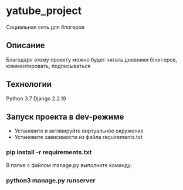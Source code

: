 # yatube_project
Социальная сеть для блогеров
## Описание
Благодаря этому проекту можно будет читать дневники блоггеров, комментировать, подписываться

## Технологии
Python 3.7 Django 2.2.19

## Запуск проекта в dev-режиме
- Установите и активируйте виртуальное окружение
- Установите зависимости из файла requirements.txt
### pip install -r requirements.txt
В папке с файлом manage.py выполните команду:
### python3 manage.py runserver
